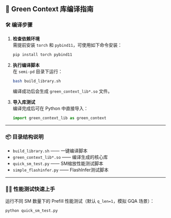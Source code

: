 ## 🚀 Green Context 库编译指南
### 🛠️ 编译步骤

1. **检查依赖环境**  
   需提前安装 `torch` 和 `pybind11`，可使用如下命令安装：
   ```bash
   pip install torch pybind11
   ```

2. **执行编译脚本**  
   在 `semi-pd` 目录下运行：
   ```bash
   bash build_library.sh
   ```
   编译成功后会生成 `green_context_lib*.so` 文件。

3. **导入库测试**  
   编译完成后可在 Python 中直接导入：
   ```python
   import green_context_lib as green_context
   ```

---

### 📦 目录结构说明

- `build_library.sh` —— 一键编译脚本
- `green_context_lib*.so` —— 编译生成的核心库
- `quick_sm_test.py` —— SM缩放性能测试脚本
- `simple_flashinfer.py` —— FlashInfer测试脚本

---

### 🏃‍♂️ 性能测试快速上手

运行不同 SM 数量下的 Prefill 性能测试（默认 `q_len=1`，模拟 GQA 场景）：
   ```bash
   python quick_sm_test.py
   ```
